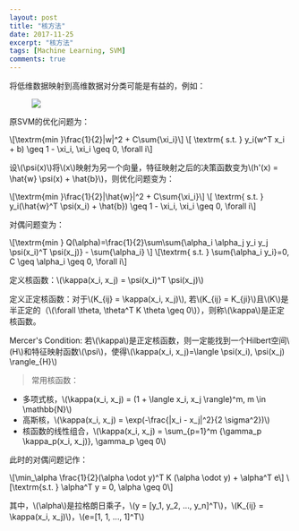 ```yaml
---
layout: post
title: "核方法"
date: 2017-11-25
excerpt: "核方法"
tags: [Machine Learning, SVM]
comments: true
---
```


将低维数据映射到高维数据对分类可能是有益的，例如：

<figure >
    <img src="{{ site.url }}/posts/kernel-methods/feature-mapping.png">
</figure>

原SVM的优化问题为：

\\[\textrm{min }\frac{1}{2}\|w\|^2 + C\sum{\xi_i}\\]
\\[ \textrm{ s.t. } y_i(w^T x_i + b) \geq 1 - \xi_i, \xi_i \geq 0, \forall i\\]

设\\(\psi(x)\\)将\\(x\\)映射为另一个向量，特征映射之后的决策函数变为\\(h'(x) = \hat{w} \psi(x) + \hat{b}\\)，则优化问题变为：

\\[\textrm{min }\frac{1}{2}\|\hat{w}\|^2 + C\sum{\xi_i}\\]
\\[ \textrm{ s.t. } y_i(\hat{w}^T \psi(x_i) + \hat{b}) \geq 1 - \xi_i, \xi_i \geq 0, \forall i\\]

对偶问题变为：

\\[\textrm{min } Q(\alpha)=\frac{1}{2}\sum\sum{\alpha_i \alpha_j y_i y_j \psi(x_i)^T \psi(x_j)} - \sum{\alpha_i} \\]
\\[\textrm{  s.t. } \sum{\alpha_i y_i}=0, C \geq \alpha_i \geq 0, \forall i\\]

定义核函数：\\(\kappa(x_i, x_j) = \psi(x_i)^T \psi(x_j)\\)

定义正定核函数：对于\\(K_{ij} = \kappa(x_i, x_j)\\), 若\\(K_{ij} = K_{ji}\\)且\\(K\\)是半正定的（\\(\forall \theta, \theta^T K \theta \geq 0\\)），则称\\(\kappa\\)是正定核函数。

Mercer's Condition: 若\\(\kappa\\)是正定核函数，则一定能找到一个Hilbert空间\\(H\\)和特征映射函数\\(\psi\\)，使得\\(\kappa(x_i, x_j)=\langle \psi(x_i), \psi(x_j) \rangle_{H}\\)


>常用核函数：
* 多项式核，\\(\kappa(x_i, x_j) = (1 + \langle x_i, x_j \rangle)^m, m \in \mathbb{N}\\)
* 高斯核，\\(\kappa(x_i, x_j) = \exp(-\frac{\|x_i - x_j\|^2}{2 \sigma^2})\\)
* 核函数的线性组合，\\(\kappa(x_i, x_j) = \sum_{p=1}^m {\gamma_p \kappa_p(x_i, x_j)}, \gamma_p \geq 0\\)



此时的对偶问题记作：

\\[\min_\alpha \frac{1}{2}(\alpha \odot y)^T K (\alpha \odot y) + \alpha^T e\\]
\\[\textrm{s.t. } \alpha^T y = 0, \alpha \geq 0\\]

其中，\\(\alpha\\)是拉格朗日乘子，\\(y = [y_1, y_2, ..., y_n]^T\\)，\\(K_{ij} = \kappa(x_i, x_j)\\)，\\(e=[1, 1, ..., 1]^T\\) 
